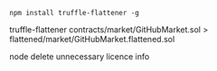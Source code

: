 ```
npm install truffle-flattener -g
```

truffle-flattener contracts/market/GitHubMarket.sol > flattened/market/GitHubMarket.flattened.sol

node
 delete unnecessary licence info